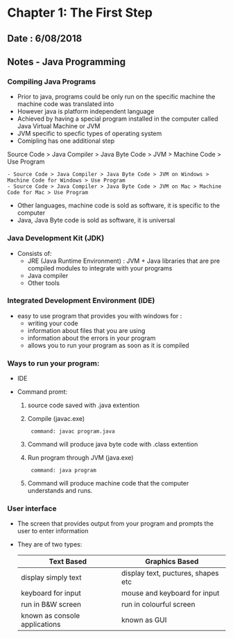 # Chapter 1: The First Step

## Date : 6/08/2018

## Notes - Java Programming

### Compiling Java Programs

  - Prior to java, programs could be only run on the specific machine the machine code was translated into
  - However java is platform independent language
  - Achieved by having a special program installed in the computer called Java Virtual Machine or JVM
  - JVM specific to specfic types of operating system
  - Comipling has one additional step
  
  Source Code > Java Compiler > Java Byte Code > JVM > Machine Code > Use Program
  
    - Source Code > Java Compiler > Java Byte Code > JVM on Windows > Machine Code for Windows > Use Program
    - Source Code > Java Compiler > Java Byte Code > JVM on Mac > Machine Code for Mac > Use Program
   
  - Other languages, machine code is sold as software, it is specific to the computer
  - Java, Java Byte code is sold as software, it is universal 
  
### Java Development Kit (JDK)

  - Consists of: 
    - JRE (Java Runtime Environment) : JVM + Java libraries that are pre compiled modules to integrate with your programs
    - Java compiler
    - Other tools
    
 ### Integrated Development Environment (IDE)
 
  - easy to use program that provides you with windows for :
    - writing your code
    - information about files that you are using
    - information about the errors in your program
    - allows you to run your program as soon as it is compiled
    
 ### Ways to run your program:
 
  - IDE
  - Command promt:
  
     1. source code saved with .java extention
     2. Compile (javac.exe)

         <code> command: javac program.java </code>

     3. Command will produce java byte code with .class extention
     4. Run program through JVM  (java.exe)

         <code> command: java program </code>

     5. Command will produce machine code that the computer understands and runs. 
     
  ### User interface
  
  - The screen that provides output from your program and prompts the user to enter information 
  - They are of two types: 
  
      | Text Based    | Graphics Based |
      | ------------- | -------------  |
      | display simply text  | display text, puctures, shapes etc  |
      | keyboard for input  | mouse and keyboard for input  |
      | run in B&W screen | run in colourful screen  |
      | known as console applications | known as GUI  |
      
      
    
    


  
  
  


